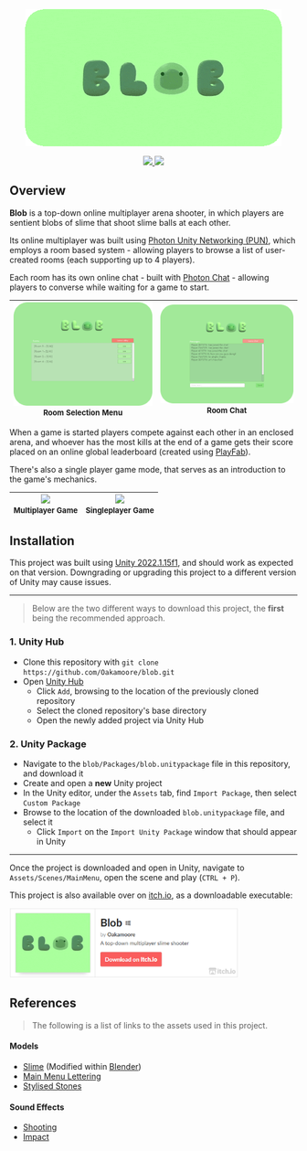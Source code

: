 
<p align="center">
  <img src="Demo/title.gif" alt="animated" />
</p>

<p align="center">
  <a href="https://github.com/Oakamoore/blob/blob/main/LICENSE">
  <img src="https://img.shields.io/badge/License-MIT-green"/>
  </a>
  <a href="https://unity.com/releases/editor/whats-new/2022.1.15#installs">
  <img src="https://img.shields.io/badge/Unity-2022.1.15f1-57b9d3.svg?style=flat&logo=unity&color=orange"/>
  </a>
</p>

## Overview
**Blob** is a top-down online multiplayer arena shooter, in which players are sentient blobs of slime that shoot slime balls at each other. 

Its online multiplayer was built using [Photon Unity Networking (PUN)](https://www.photonengine.com/pun), which employs a room based system - allowing players to browse a list of user-created rooms (each supporting up to 4 players).

Each room has its own online chat - built with [Photon Chat](https://www.photonengine.com/chat) - allowing players to converse while waiting for a game to start.

<div align="center">

|![](Demo/room-selection-screenshot.png)<font size="-1"><br>Room Selection Menu</font>|![](Demo/room-chat-screenshot.png)<font size="-1"><br>Room Chat</font>|
|:-:|:-:|

</div>

When a game is started players compete against each other in an enclosed arena, and whoever has the most kills at the end of a game gets their score placed on an online global leaderboard (created using [PlayFab](https://playfab.com/multiplayer/#stats)).

There's also a single player game mode, that serves as an introduction to the game's mechanics.

<div align="center">

|![](Demo/multiplayer-game.gif)<font size="-1"><br>Multiplayer Game</font>|![](Demo/singleplayer-game.gif)<font size="-1"><br>Singleplayer Game</font>|
|:-:|:-:|

</div>

## Installation

This project was built using [Unity 2022.1.15f1](https://unity.com/releases/editor/whats-new/2022.1.15#installs), and should work as expected on that version. Downgrading or upgrading this project to a different version of Unity may cause issues. 

***
> Below are the two different ways to download this project, the **first** being the recommended approach.

### 1. Unity Hub

- Clone this repository with `git clone https://github.com/Oakamoore/blob.git`
- Open [Unity Hub](https://unity.com/unity-hub)
	- Click `Add`, browsing to the location of the previously cloned repository
	- Select the cloned repository's base directory
	- Open the newly added project via Unity Hub

### 2. Unity Package 

- Navigate to the `blob/Packages/blob.unitypackage` file in this repository, and download it
- Create and open a **new** Unity project
- In the Unity editor, under the `Assets` tab, find `Import Package`, then select `Custom Package`
- Browse to the location of the downloaded `blob.unitypackage` file, and select it 
  - Click `Import` on the `Import Unity Package` window that should appear in Unity

***
Once the project is downloaded and open in Unity, navigate to `Assets/Scenes/MainMenu`, open the scene and play (`CTRL + P`).

This project is also available over on [itch.io](https://itch.io/), as a downloadable executable:

<a href="https://oakamoore.itch.io/blob">
  <img src="Demo/blob-itch.png" width="400px"/>
  </a>

## References

> The following is a list of links to the assets used in this project.

#### Models

- [Slime](https://sketchfab.com/3d-models/slime-creature-f176c00e63c24155b2c308b06cdb32d8) (Modified within [Blender](https://www.blender.org/))
- [Main Menu Lettering](https://sketchfab.com/3d-models/bubble-letters-ef49e3ea68f04223b173d86991c77d1c)
- [Stylised Stones](https://sketchfab.com/3d-models/stylized-stones-minipack-719d8ee393db4b218ace19ce9124918d)

#### Sound Effects

- [Shooting](https://freesound.org/people/deoking/sounds/411671/)
- [Impact](https://freesound.org/people/yottasounds/sounds/232135/)

